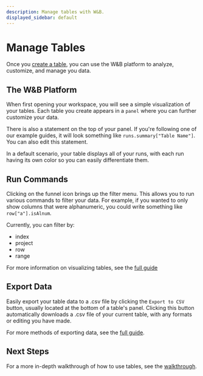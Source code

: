 ```yaml
---
description: Manage tables with W&B.
displayed_sidebar: default
---
```


# Manage Tables

Once you [create a table](./tables-create.md), you can use the W&B platform to analyze, customize, and manage you data. 

## The W&B Platform
When first opening your workspace, you will see  a simple visualization of your tables. Each table you create appears in a `panel` where you can further customize your data.

There is also a statement on the top of your panel. If you're following one of our example guides, it will look something like `runs.summary["Table Name"]`. You can also edit this statement. 

In a default scenario, your table displays all of your runs, with each run having its own color so you can easily differentiate them.

## Run Commands
Clicking on the funnel icon brings up the filter menu. This allows you to run various commands to filter your data. For example, if you wanted to only show columns that were alphanumeric, you could write something like `row["a"].isAlnum`.

Currently, you can filter by:
- index
- project
- row
- range

For more information on visualizing tables, see the [full guide](./visualize-tables.md)

## Export Data
Easily export your table data to a .csv file by clicking the `Export to CSV` button, usually located at the bottom of a table's panel. Clicking this button automatically downloads a .csv file of your current table, with any formats or editing you have made.

For more methods of exporting data, see the [full guide](./tables-download.md).

## Next Steps
For a more in-depth walkthrough of how to use tables, see the [walkthrough](tables-walkthrough.md).